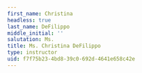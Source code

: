 ```yaml
---
first_name: Christina
headless: true
last_name: DeFilippo
middle_initial: ''
salutation: Ms.
title: Ms. Christina DeFilippo
type: instructor
uid: f7f75b23-4bd8-39c0-692d-4641e658c42e
---
```

